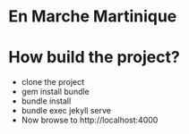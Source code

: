 # En Marche Martinique

# How build the project?

- clone the project
- gem install bundle
- bundle install
- bundle exec jekyll serve
- Now browse to http://localhost:4000

